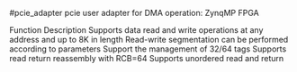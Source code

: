 #pcie_adapter
pcie user adapter for DMA operation: ZynqMP FPGA

Function Description
Supports data read and write operations at any address and up to 8K in length
Read-write segmentation can be performed according to parameters
Support the management of 32/64 tags
Supports read return reassembly with RCB=64
Supports unordered read and return
